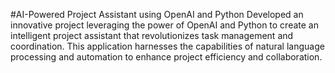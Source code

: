 #AI-Powered Project Assistant using OpenAI and Python
Developed an innovative project leveraging the power of OpenAI and
Python to create an intelligent project assistant that revolutionizes
task management and coordination. This application harnesses the capabilities
of natural language processing and automation to enhance project efficiency
and collaboration.
